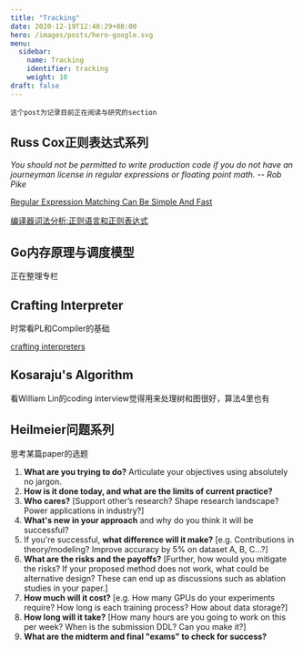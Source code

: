 ```yaml
---
title: "Tracking"
date: 2020-12-19T12:40:29+08:00
hero: /images/posts/hero-google.svg
menu:
  sidebar:
    name: Tracking
    identifier: tracking
    weight: 10
draft: false
---
```


`这个post为记录目前正在阅读与研究的section`

## Russ Cox正则表达式系列

*You should not be permitted to write production code if you do not have an journeyman license in regular expressions or floating point math. -- Rob Pike*

[Regular Expression Matching Can Be Simple And Fast](https://swtch.com/~rsc/regexp/regexp1.html)

[编译器词法分析:正则语言和正则表达式](https://www.cnblogs.com/Ninputer/archive/2011/06/08/2075714.html)



## Go内存原理与调度模型

正在整理专栏



## Crafting Interpreter

时常看PL和Compiler的基础

[crafting interpreters](https://craftinginterpreters.com/contents.html)



## Kosaraju's Algorithm

看William Lin的coding interview觉得用来处理树和图很好，算法4里也有



## Heilmeier问题系列

思考某篇paper的选题

1. **What are you trying to do?** Articulate your objectives using absolutely no jargon.
2. **How is it done today, and what are the limits of current practice?**
3. **Who cares?** [Support other’s research? Shape research landscape? Power applications in industry?]
4. **What's new in your approach** and why do you think it will be successful?
5. If you're successful, **what difference will it make?** [e.g. Contributions in theory/modeling? Improve accuracy by 5% on dataset A, B, C…?]
6. **What are the risks and the payoffs?** [Further, how would you mitigate the risks? If your proposed method does not work, what could be alternative design? These can end up as discussions such as ablation studies in your paper.]
7. **How much will it cost?** [e.g. How many GPUs do your experiments require? How long is each training process? How about data storage?]
8. **How long will it take?** [How many hours are you going to work on this per week? When is the submission DDL? Can you make it?]
9. **What are the midterm and final "exams" to check for success?**

